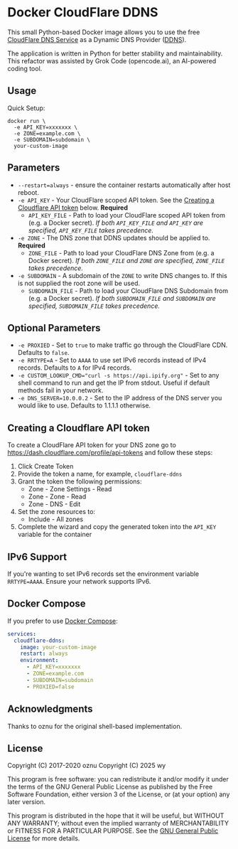 # Docker CloudFlare DDNS

This small Python-based Docker image allows you to use the free [CloudFlare DNS Service](https://www.cloudflare.com/dns/) as a Dynamic DNS Provider ([DDNS](https://en.wikipedia.org/wiki/Dynamic_DNS)).

The application is written in Python for better stability and maintainability. This refactor was assisted by Grok Code (opencode.ai), an AI-powered coding tool.

## Usage

Quick Setup:

```shell
docker run \
  -e API_KEY=xxxxxxx \
  -e ZONE=example.com \
  -e SUBDOMAIN=subdomain \
  your-custom-image
```

## Parameters

* `--restart=always` - ensure the container restarts automatically after host reboot.
* `-e API_KEY` - Your CloudFlare scoped API token. See the [Creating a Cloudflare API token](#creating-a-cloudflare-api-token) below. **Required**
  * `API_KEY_FILE` - Path to load your CloudFlare scoped API token from (e.g. a Docker secret). *If both `API_KEY_FILE` and `API_KEY` are specified, `API_KEY_FILE` takes precedence.*
* `-e ZONE` - The DNS zone that DDNS updates should be applied to. **Required**
  * `ZONE_FILE` - Path to load your CloudFlare DNS Zone from (e.g. a Docker secret). *If both `ZONE_FILE` and `ZONE` are specified, `ZONE_FILE` takes precedence.*
* `-e SUBDOMAIN` - A subdomain of the `ZONE` to write DNS changes to. If this is not supplied the root zone will be used.
  * `SUBDOMAIN_FILE` - Path to load your CloudFlare DNS Subdomain from (e.g. a Docker secret). *If both `SUBDOMAIN_FILE` and `SUBDOMAIN` are specified, `SUBDOMAIN_FILE` takes precedence.*

## Optional Parameters

* `-e PROXIED` - Set to `true` to make traffic go through the CloudFlare CDN. Defaults to `false`.
* `-e RRTYPE=A` - Set to `AAAA` to use set IPv6 records instead of IPv4 records. Defaults to `A` for IPv4 records.
* `-e CUSTOM_LOOKUP_CMD="curl -s https://api.ipify.org"` - Set to any shell command to run and get the IP from stdout. Useful if default methods fail in your network.
* `-e DNS_SERVER=10.0.0.2` - Set to the IP address of the DNS server you would like to use. Defaults to 1.1.1.1 otherwise.

## Creating a Cloudflare API token

To create a CloudFlare API token for your DNS zone go to https://dash.cloudflare.com/profile/api-tokens and follow these steps:

1. Click Create Token
2. Provide the token a name, for example, `cloudflare-ddns`
3. Grant the token the following permissions:
    * Zone - Zone Settings - Read
    * Zone - Zone - Read
    * Zone - DNS - Edit
4. Set the zone resources to:
    * Include - All zones
5. Complete the wizard and copy the generated token into the `API_KEY` variable for the container

## IPv6 Support

If you're wanting to set IPv6 records set the environment variable `RRTYPE=AAAA`. Ensure your network supports IPv6.

## Docker Compose

If you prefer to use [Docker Compose](https://docs.docker.com/compose/):

```yml
services:
  cloudflare-ddns:
    image: your-custom-image
    restart: always
    environment:
      - API_KEY=xxxxxxx
      - ZONE=example.com
      - SUBDOMAIN=subdomain
      - PROXIED=false
```

## Acknowledgments

Thanks to oznu for the original shell-based implementation.

## License

Copyright (C) 2017-2020 oznu
Copyright (C) 2025 wy

This program is free software: you can redistribute it and/or modify it under the terms of the GNU General Public License as published by the Free Software Foundation, either version 3 of the License, or (at your option) any later version.

This program is distributed in the hope that it will be useful, but WITHOUT ANY WARRANTY; without even the implied warranty of MERCHANTABILITY or FITNESS FOR A PARTICULAR PURPOSE.  See the [GNU General Public License](./LICENSE) for more details.
